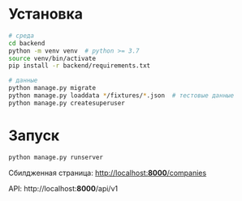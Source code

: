 # Установка
```bash
# среда
cd backend
python -m venv venv  # python >= 3.7
source venv/bin/activate
pip install -r backend/requirements.txt

# данные
python manage.py migrate
python manage.py loaddata */fixtures/*.json  # тестовые данные
python manage.py createsuperuser
```

# Запуск
```bash
python manage.py runserver
```

Сбилдженная страница: [http://localhost:**8000**/companies](http://localhost:8000/companies)

API: http://localhost:**8000**/api/v1
